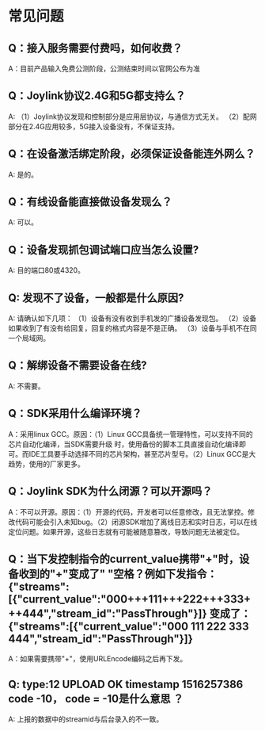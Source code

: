 # 常见问题

## Q：接入服务需要付费吗，如何收费？
A：目前产品输入免费公测阶段，公测结束时间以官网公布为准

## Q：Joylink协议2.4G和5G都支持么？
A:  （1）Joylink协议发现和控制部分是应用层协议，与通信方式无关。
（2）配网部分在2.4G应用较多，5G接入设备没有，不保证支持。

## Q：在设备激活绑定阶段，必须保证设备能连外网么？
A:  是的。

## Q：有线设备能直接做设备发现么？
A:  可以。

## Q：设备发现抓包调试端口应当怎么设置?
A:  目的端口80或4320。

## Q:  发现不了设备，一般都是什么原因?
A:  请确认如下几项：
（1）设备有没有收到手机发的广播设备发现包。
（2）设备如果收到了有没有给回复，回复的格式内容是不是正确。
（3）设备与手机不在同一个局域网。

## Q：解绑设备不需要设备在线?
A: 不需要。

## Q：SDK采用什么编译环境？
A：采用linux GCC。原因：（1）Linux GCC具备统一管理特性，可以支持不同的芯片自动化编译，当SDK需要升级 时，使用备份的脚本工具直接自动化编译即可。而IDE工具要手动选择不同的芯片架构，甚至芯片型号。（2）Linux GCC是大趋势，使用的厂家更多。

## Q：Joylink SDK为什么闭源？可以开源吗？
A：不可以开源。原因：（1）开源的代码，开发者可以任意修改，且无法掌控。修改代码可能会引入未知bug。（2）闭源SDK增加了离线日志和实时日志，可以在线定位问题。如果开源，这些日志就有可能被随意篡改，导致问题无法被定位。

## Q：当下发控制指令的current_value携带"+"时，设备收到的"+"变成了" "空格？例如下发指令：{"streams":[{"current_value":"000+++111+++222+++333+++444","stream_id":"PassThrough"}]} 变成了：{"streams":[{"current_value":"000   111   222   333   444","stream_id":"PassThrough"}]}
A：如果需要携带"+"，使用URLEncode编码之后再下发。

## Q:  type:12 UPLOAD OK timestamp 1516257386 code -10， code = -10是什么意思 ？
A:  上报的数据中的streamid与后台录入的不一致。

